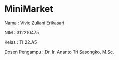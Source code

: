  # MiniMarket

Nama : Vivie Zuliani Erikasari

NIM : 312210475

Kelas : TI.22.A5

Dosen Pengampu : Dr. Ir. Ananto Tri Sasongko, M.Sc.
